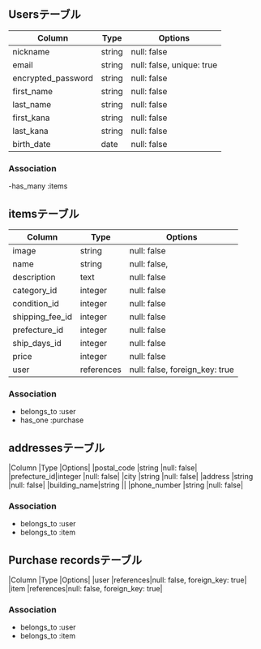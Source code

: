 ## Usersテーブル

|Column             |Type         |Options                  |
|-------------------|-------------|-------------------------|
|nickname           |string       |null: false              |
|email              |string       |null: false, unique: true|
|encrypted_password |string       |null: false              |
|first_name         |string       |null: false| 
|last_name          |string       |null: false|
|first_kana         |string       |null: false| 
|last_kana          |string       |null: false|
|birth_date         |date         |null: false|


### Association
-has_many :items


## itemsテーブル

|Column             |Type         |Options                  |
|-------------------|-------------|-------------------------|
|image              |string       |null: false |
|name               |string       |null: false,|
|description        |text         |null: false |
|category_id        |integer      |null: false| 
|condition_id       |integer      |null: false|
|shipping_fee_id    |integer	    |null: false|
|prefecture_id      |integer	    |null: false|
|ship_days_id       |integer      |null: false|
|price              |integer	    |null: false|
|user               |references	  |null: false, foreign_key: true|



### Association
- belongs_to :user
- has_one :purchase

## addressesテーブル

|Column	      |Type	     |Options|
|postal_code	|string	   |null: false|
|prefecture_id|integer   |null: false|
|city	        |string	   |null: false|
|address	    |string	   |null: false|
|building_name|string	   ||
|phone_number	|string	   |null: false|


### Association

- belongs_to :user
- belongs_to :item

## Purchase recordsテーブル
|Column	      |Type	     |Options|
|user 	      |references|null: false, foreign_key: true|
|item 	      |references|null: false, foreign_key: true|

### Association
- belongs_to :user
- belongs_to :item


